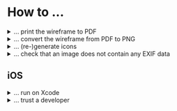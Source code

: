 # How to ...

<details>
<summary>... print the wireframe to PDF</summary>

1. Open "moqup" in Chrome (not Firefox) to properly print it to PDF
2. -> Preview (make sure it's set to 100% zoom, but so that the zoom widget (lower left corner) is hidden)
3. -> Fullscreen
4. Chrome -> Print -> Save as PDF
   - Portrait
   - A3
   - Margin: None
   - Scale: Custom: 46 (or whatever makes the picture fit fully)
   - No Background Graphics
5. Save as `wireframe.pdf` to download the PDF
</details>

<details>
<summary>... convert the wireframe from PDF to PNG</summary>

Option 1: On Linux, run the following to create the PNG file(s):

```
sudo apt install poppler-utils
pdftoppm -png wireframe.pdf wireframe
```

Option 2: Browse to https://github.com/m5lk3n/wyatt/blob/main/docs/wireframe.pdf and right-click the preview image -> "Save Image As..."
</details>

<details>
<summary>... (re-)generate icons</summary>

Run `make icons`* from this repo's root folder.

*) "regenerate application launcher icons (from assets/icon/icon.png)"
</details>

<details>
<summary>... check that an image does not contain any EXIF data</summary>

```
$ exif --no-fixup assets/images/logo.png
Corrupt data
The data provided does not follow the specification.
ExifLoader: The data supplied does not seem to contain EXIF data.
```

</details>

## iOS

<details>
<summary>... run on Xcode</summary>

```
cd ios
pod install
```

Open `ios` folder in Xcode.

Plug in test iPhone.

In Xcode, open `Runner.xcodeproj`, pick the connected iPhone as runner, and hit the play button to build the project.
</details>

<details>
<summary>... trust a developer</summary>
"Tap Settings > General > VPN & Device Management. In the ~~Enterprise~~Developer App section, tap the name of the app developer. Tap Trust '[developer name]' to continue." (derived from [this](https://support.apple.com/en-us/118254) source)

</details>